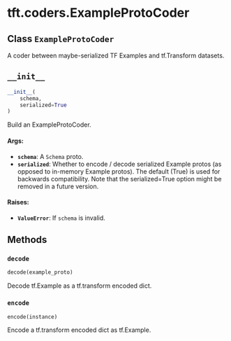 <div itemscope itemtype="http://developers.google.com/ReferenceObject">
<meta itemprop="name" content="tft.coders.ExampleProtoCoder" />
<meta itemprop="path" content="Stable" />
<meta itemprop="property" content="__init__"/>
<meta itemprop="property" content="decode"/>
<meta itemprop="property" content="encode"/>
</div>

# tft.coders.ExampleProtoCoder

## Class `ExampleProtoCoder`



A coder between maybe-serialized TF Examples and tf.Transform datasets.

<h2 id="__init__"><code>__init__</code></h2>

``` python
__init__(
    schema,
    serialized=True
)
```

Build an ExampleProtoCoder.

#### Args:

* <b>`schema`</b>: A `Schema` proto.
* <b>`serialized`</b>: Whether to encode / decode serialized Example protos (as
    opposed to in-memory Example protos). The default (True) is used for
    backwards compatibility. Note that the serialized=True option might be
    removed in a future version.

#### Raises:

* <b>`ValueError`</b>: If `schema` is invalid.



## Methods

<h3 id="decode"><code>decode</code></h3>

``` python
decode(example_proto)
```

Decode tf.Example as a tf.transform encoded dict.

<h3 id="encode"><code>encode</code></h3>

``` python
encode(instance)
```

Encode a tf.transform encoded dict as tf.Example.




